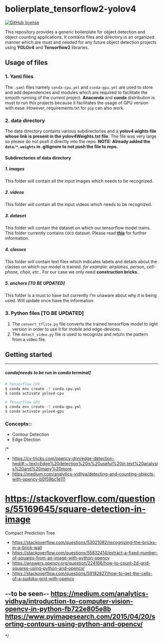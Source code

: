 # bolierplate_tensorflow2-yolov4


[![GitHub license](https://img.shields.io/github/license/vmMachineLearning/bolierplate_tensorflow2-yolov4)](https://github.com/vmMachineLearning/bolierplate_tensorflow2-yolov4/blob/main/LICENSE)

This repository provides a generic boilerplate for object detection and object counting applications. It contains files and directory in an organized manner which are must and needed for any future object detection projects using **YOLOv4** and **Tensorflow2** libraries. 

## Usage of files

### 1. Yaml files
The `.yaml` files namely `conda-cpu.yml` and `conda-gpu.yml` are used to store and add dependencies and modules which are required to facilitate the smooth running of the current project. **Anaconda** and **conda** distribution is must to run this projects because it facilitates the usage of GPU version with ease. However, requirements.txt for `pip` can also work.
### 2. data directory
The data directory contains various subdirectories and a **yolov4 wights file whose link is present in the yolov4Weights.txt file.** The file was very large so please do not push it directly into the repo.
**NOTE: Already added the `data/*.weights` in .gitignore to not push the file to repo.**
#### Subdirectories of data directory
##### 1. images
This folder will contain all the input images which needs to be recognized.
##### 2. videos
This folder will contain all the input videos which needs to be recognized.
##### 3. dataset
This folder will contain the dataset on which our tensorflow model trains. This folder currently contains `COCO` dataset. Please read [**this**](https://cocodataset.org/#home) for further information.
##### 4. classes
This folder will contain text files which indicates labels and details about the classes on which our model is trained. *for example: airplanes, person, cell-phone, chair, etc.*. For our case we only need **construction bricks.**
##### 5. anchors [TO BE UPDATED]
This folder is a must to have but currently I'm unaware about why it is being used. Will update once have the information.

### 3. Python files [TO BE UPDATED]
1. The `convert_tflite.py` file converts the trained tensorflow model to light version in order to use it for mobile and edge-devices.
2. The `detect_video.py` file is used to recognize and return the pattern from a video file.

## Getting started
---

##### conda[needs to be run in conda terminal]
```bash
# Tensorflow CPU
$ conda env create -f conda-cpu.yml
$ conda activate yolov4-cpu

# Tensorflow GPU
$ conda env create -f conda-gpu.yml
$ conda activate yolov4-gpu
```

### Concepts::
- Contour Detection
- Edge Dtection  

/*
* https://cv-tricks.com/opencv-dnn/edge-detection-hed/#:~:text=Edge%20detection%20is%20useful%20in,text%20analysis%20and%20many%20more.
* https://medium.com/analytics-vidhya/detecting-and-counting-objects-with-opencv-b0f59bc1e111
# https://stackoverflow.com/questions/55169645/square-detection-in-image 
Compact Prediction Tree
* https://stackoverflow.com/questions/53021082/recognizing-the-bricks-in-a-brick-wall
* https://stackoverflow.com/questions/55832414/extract-a-fixed-number-of-squares-from-an-image-with-python-opencv
* https://answers.opencv.org/question/224166/how-to-count-2d-grid-squares-using-python-and-opencv/
* https://stackoverflow.com/questions/59182827/how-to-get-the-cells-of-a-sudoku-grid-with-opencv

--to be seen--
https://medium.com/analytics-vidhya/introduction-to-computer-vision-opencv-in-python-fb722e805e8b
https://www.pyimagesearch.com/2015/04/20/sorting-contours-using-python-and-opencv/
----
*/
